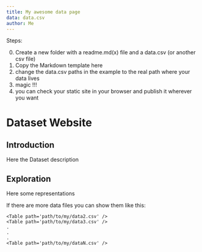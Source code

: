 ```yaml
---
title: My awesome data page
data: data.csv
author: Me
---
```


Steps:

0. Create a new folder with a readme.md(x) file and a data.csv (or another csv file)
1. Copy the Markdown template here
2. change the data.csv paths in the example to the real path where your data lives
3. magic !!!
4. you can check your static site in your browser and publish it wherever you want

# Dataset Website

## Introduction

Here the Dataset description

## Exploration

Here some representations

<Table url='data.csv' />

If there are more data files you can show them like this:

```
<Table path='path/to/my/data2.csv' />
<Table path='path/to/my/data3.csv' />
.
.
.
<Table path='path/to/my/dataN.csv' />
```